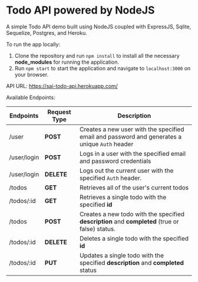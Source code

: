 # Todo API powered by NodeJS

A simple Todo API demo built using NodeJS coupled with ExpressJS, Sqlite, Sequelize, Postgres, and Heroku. 

To run the app locally:

1. Clone the repository and run ```npm install``` to install all the necessary **node_modules** for running the application.
2. Run ```npm start``` to start the application and navigate to ```localhost:3000``` on your browser.

API URL: https://sai-todo-api.herokuapp.com/

Available Endpoints:

| Endpoints  | Request Type | Description
| ---------- | ---- | ---------- |
| /user  | **POST**  | Creates a new user with the specified email and password and generates a unique ```Auth``` header
| /user/login  | **POST**  | Logs in a user with the specified email and password credentials
| /user/login | **DELETE** | Logs out the current user with the specified ```Auth``` header.
| /todos | **GET** | Retrieves all of the user's current todos
| /todos/:id | **GET** | Retrieves a single todo with the specified **id**
| /todos | **POST** | Creates a new todo with the specified **description** and **completed** (true or false) status. 
| /todos/:id | **DELETE** | Deletes a single todo with the specified **id**
| /todos/:id | **PUT** | Updates a single todo with the specified **description** and **completed** status

